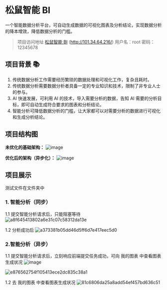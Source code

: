 # 松鼠智能 BI
一个智能数据分析平台，可自动生成数据的可视化图表及分析结论，实现数据分析的降本增效，降低数据分析的门槛。

> 项目访问地址  [松鼠智能 BI](http://101.34.64.216/)    (http://101.34.64.216/)
> 用户名：root 
> 密码：12345678  

## 项目背景 📚

 1. 传统数据分析工作需要经历繁琐的数据处理和可视化工作，复杂且耗时。
 2. 传统数据分析需要数据分析者具备一定的专业知识和技术，限制了非专业人士的参与。
 3. AI 快速发展，可利用 AI 的技术，导入需要分析的数据，告知 AI 需要的分析目标，即可自动生成符合要求的图表和分析结论。
 4. 智能分析可降低数据分析的门槛，让大家都可以对需要分析的数据进行可视化和生成分析结论。

## 项目结构图 
**未优化的基础架构：**
![image](https://github.com/aSong200/songbi-backend/assets/140307645/6618e826-8fd0-4050-a21b-b1f27f46cf0c)


**优化后的架构（异步化）：**
![image](https://github.com/aSong200/songbi-backend/assets/140307645/f078c989-f0bf-47d6-ba37-30d72efd6649)


## 项目展示
测试文件在文件夹中
### 1. 智能分析（同步）
1.1 提交智能分析请求后，只能阻塞等待
![a8f645413802a6e31c07c58312da13e](https://github.com/aSong200/songbi-backend/assets/140307645/72055c91-1716-4a4c-9966-c184b502c20c)

1.2 分析成功后
![a373381b05dd46d5ff6d7e417eec5d0](https://github.com/aSong200/songbi-backend/assets/140307645/816a6f33-867c-4caf-9fda-472d531a740b)

### 2.智能分析（异步）
1.1 提交智能分析请求后，立刻响应前端提交任务成功，可向 我的图表 中查看图表生成状况
![image](https://github.com/aSong200/songbi-backend/assets/140307645/5ed6aa93-22a6-4059-b4cf-9781e2538c2e)

![e876562754f105413ece2dc835c38a1](https://github.com/aSong200/songbi-backend/assets/140307645/dd5202d5-59d2-47c3-90cc-7ce7d3fbebca)

1.2 去 我的图表 中查看图表生成状况
![81c6806da25a8add54ef457bd636c51](https://github.com/aSong200/songbi-backend/assets/140307645/60647c93-d73d-4cdb-a44b-d93893b3014b)
